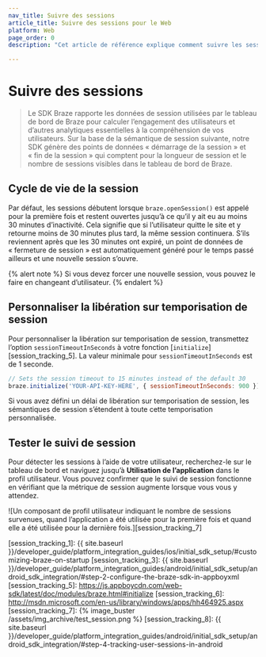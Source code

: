 ```yaml
---
nav_title: Suivre des sessions
article_title: Suivre des sessions pour le Web
platform: Web
page_order: 0
description: "Cet article de référence explique comment suivre les sessions pour le Web."

---
```


# Suivre des sessions

> Le SDK Braze rapporte les données de session utilisées par le tableau de bord de Braze pour calculer l’engagement des utilisateurs et d’autres analytiques essentielles à la compréhension de vos utilisateurs. Sur la base de la sémantique de session suivante, notre SDK génère des points de données « démarrage de la session » et « fin de la session » qui comptent pour la longueur de session et le nombre de sessions visibles dans le tableau de bord de Braze.

## Cycle de vie de la session

Par défaut, les sessions débutent lorsque `braze.openSession()` est appelé pour la première fois et restent ouvertes jusqu’à ce qu’il y ait eu au moins 30 minutes d’inactivité. Cela signifie que si l’utilisateur quitte le site et y retourne moins de 30 minutes plus tard, la même session continuera. S’ils reviennent après que les 30 minutes ont expiré, un point de données de « fermeture de session » est automatiquement généré pour le temps passé ailleurs et une nouvelle session s’ouvre.

{% alert note %}
Si vous devez forcer une nouvelle session, vous pouvez le faire en changeant d’utilisateur.
{% endalert %}

## Personnaliser la libération sur temporisation de session

Pour personnaliser la libération sur temporisation de session, transmettez l’option `sessionTimeoutInSeconds` à votre fonction [`initialize`][session_tracking_5]. La valeur minimale pour `sessionTimeoutInSeconds` est de 1 seconde.

```js
// Sets the session timeout to 15 minutes instead of the default 30
braze.initialize('YOUR-API-KEY-HERE', { sessionTimeoutInSeconds: 900 });
``` 

Si vous avez défini un délai de libération sur temporisation de session, les sémantiques de session s’étendent à toute cette temporisation personnalisée.

## Tester le suivi de session

Pour détecter les sessions à l’aide de votre utilisateur, recherchez-le sur le tableau de bord et naviguez jusqu’à **Utilisation de l’application** dans le profil utilisateur. Vous pouvez confirmer que le suivi de session fonctionne en vérifiant que la métrique de session augmente lorsque vous vous y attendez.

![Un composant de profil utilisateur indiquant le nombre de sessions survenues, quand l’application a été utilisée pour la première fois et quand elle a été utilisée pour la dernière fois.][session_tracking_7]

[session_tracking_1]: {{ site.baseurl }}/developer_guide/platform_integration_guides/ios/initial_sdk_setup/#customizing-braze-on-startup
[session_tracking_3]: {{ site.baseurl }}/developer_guide/platform_integration_guides/android/initial_sdk_setup/android_sdk_integration/#step-2-configure-the-braze-sdk-in-appboyxml
[session_tracking_5]: https://js.appboycdn.com/web-sdk/latest/doc/modules/braze.html#initialize
[session_tracking_6]: http://msdn.microsoft.com/en-us/library/windows/apps/hh464925.aspx
[session_tracking_7]: {% image_buster /assets/img_archive/test_session.png %}
[session_tracking_8]: {{ site.baseurl }}/developer_guide/platform_integration_guides/android/initial_sdk_setup/android_sdk_integration/#step-4-tracking-user-sessions-in-android
